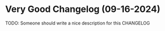 # Very Good Changelog (09-16-2024)

TODO: Someone should write a nice description for this CHANGELOG
